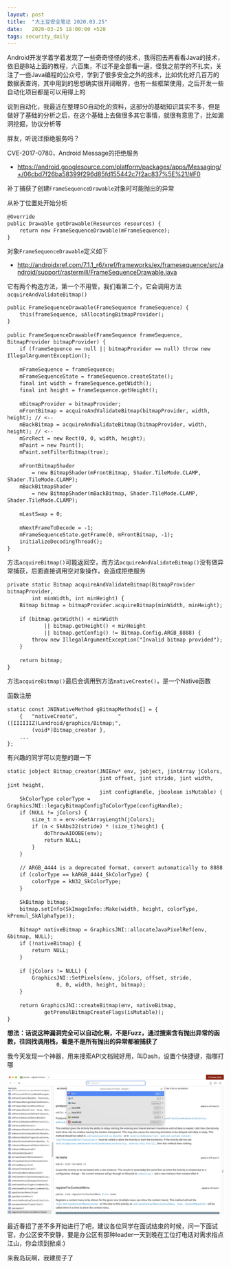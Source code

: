 ```yaml
---
layout: post
title:  "大土豆安全笔记 2020.03.25"
date:   2020-03-25 18:00:00 +520
tags: security_daily
---
```


Android开发学着学着发现了一些奇奇怪怪的技术，我得回去再看看Java的技术，依旧是B站上面的教程，六百集，不过不是全部看一遍，怪我之前学的不扎实，关注了一些Java编程的公众号，学到了很多安全之外的技术，比如优化好几百万的数据表查询，其中用到的思想确实很开阔眼界，也有一些框架使用，之后开发一些自动化项目都是可以用得上的

说到自动化，我最近在整理SO自动化的资料，这部分的基础知识其实不多，但是做好了基础的分析之后，在这个基础上去做很多其它事情，就很有意思了，比如漏洞挖掘，协议分析等

胖友，听说过拒绝服务吗？

CVE-2017-0780，Android Message的拒绝服务
- https://android.googlesource.com/platform/packages/apps/Messaging/+/06cbd7f26ba58399f296d85fd155442c7f2ac837%5E%21/#F0

补丁捕获了创建`FrameSequenceDrawable`对象时可能抛出的异常

从补丁位置处开始分析
```
@Override
public Drawable getDrawable(Resources resources) {
    return new FrameSequenceDrawable(mFrameSequence);
}
```

对象`FrameSequenceDrawable`定义如下
- http://androidxref.com/7.1.1_r6/xref/frameworks/ex/framesequence/src/android/support/rastermill/FrameSequenceDrawable.java


它有两个构造方法，第一个不用管，我们看第二个，它会调用方法`acquireAndValidateBitmap()`
```
public FrameSequenceDrawable(FrameSequence frameSequence) {
    this(frameSequence, sAllocatingBitmapProvider);
}

public FrameSequenceDrawable(FrameSequence frameSequence, BitmapProvider bitmapProvider) {
    if (frameSequence == null || bitmapProvider == null) throw new IllegalArgumentException();

    mFrameSequence = frameSequence;
    mFrameSequenceState = frameSequence.createState();
    final int width = frameSequence.getWidth();
    final int height = frameSequence.getHeight();

    mBitmapProvider = bitmapProvider;
    mFrontBitmap = acquireAndValidateBitmap(bitmapProvider, width, height); // <--
    mBackBitmap = acquireAndValidateBitmap(bitmapProvider, width, height); // <--
    mSrcRect = new Rect(0, 0, width, height);
    mPaint = new Paint();
    mPaint.setFilterBitmap(true);

    mFrontBitmapShader
        = new BitmapShader(mFrontBitmap, Shader.TileMode.CLAMP, Shader.TileMode.CLAMP);
    mBackBitmapShader
        = new BitmapShader(mBackBitmap, Shader.TileMode.CLAMP, Shader.TileMode.CLAMP);

    mLastSwap = 0;

    mNextFrameToDecode = -1;
    mFrameSequenceState.getFrame(0, mFrontBitmap, -1);
    initializeDecodingThread();
}
```

方法`acquireBitmap()`可能返回空，而方法`acquireAndValidateBitmap()`没有做异常捕获，后面直接调用空对象操作，会造成拒绝服务
```
private static Bitmap acquireAndValidateBitmap(BitmapProvider bitmapProvider,
        int minWidth, int minHeight) {
    Bitmap bitmap = bitmapProvider.acquireBitmap(minWidth, minHeight);

    if (bitmap.getWidth() < minWidth
            || bitmap.getHeight() < minHeight
            || bitmap.getConfig() != Bitmap.Config.ARGB_8888) {
        throw new IllegalArgumentException("Invalid bitmap provided");
    }

    return bitmap;
}
```

方法`acquireBitmap()`最后会调用到方法`nativeCreate()`，是一个Native函数

函数注册
```
static const JNINativeMethod gBitmapMethods[] = {
    {   "nativeCreate",             "([IIIIIIZ)Landroid/graphics/Bitmap;",
        (void*)Bitmap_creator },
    ...
};
```

有兴趣的同学可以完整的跟一下
```
static jobject Bitmap_creator(JNIEnv* env, jobject, jintArray jColors,
                              jint offset, jint stride, jint width, jint height,
                              jint configHandle, jboolean isMutable) {
    SkColorType colorType = GraphicsJNI::legacyBitmapConfigToColorType(configHandle);
    if (NULL != jColors) {
        size_t n = env->GetArrayLength(jColors);
        if (n < SkAbs32(stride) * (size_t)height) {
            doThrowAIOOBE(env);
            return NULL;
        }
    }

    // ARGB_4444 is a deprecated format, convert automatically to 8888
    if (colorType == kARGB_4444_SkColorType) {
        colorType = kN32_SkColorType;
    }

    SkBitmap bitmap;
    bitmap.setInfo(SkImageInfo::Make(width, height, colorType, kPremul_SkAlphaType));

    Bitmap* nativeBitmap = GraphicsJNI::allocateJavaPixelRef(env, &bitmap, NULL);
    if (!nativeBitmap) {
        return NULL;
    }

    if (jColors != NULL) {
        GraphicsJNI::SetPixels(env, jColors, offset, stride,
                0, 0, width, height, bitmap);
    }

    return GraphicsJNI::createBitmap(env, nativeBitmap,
            getPremulBitmapCreateFlags(isMutable));
}
```

**想法：话说这种漏洞完全可以自动化啊，不是Fuzz，通过搜索含有抛出异常的函数，往回找调用栈，看是不是所有抛出的异常都被捕获了**

我今天发现一个神器，用来搜索API文档贼好用，叫Dash，设置个快捷键，指哪打哪

![IMAGE](/assets/resources/35C4A6132172B4571B5EC96F157EF334.jpg)

最近春招了差不多开始进行了吧，建议各位同学在面试结束的时候，问一下面试官，办公区安不安静，要是办公区有那种leader一天到晚在工位打电话对需求指点江山，你会烦到掀桌:)

来我岛玩啊，我建房子了